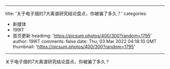 
---
title: '关于电子烟的7大离谱研究结论盘点，你被骗了多久？'
categories: 
 - 新媒体
 - 199IT
 - 首页更新
headimg: 'https://picsum.photos/400/300?random=1795'
author: 199IT
comments: false
date: Thu, 03 Mar 2022 04:18:10 GMT
thumbnail: 'https://picsum.photos/400/300?random=1795'
---

<div>   
关于电子烟的7大离谱研究结论盘点，你被骗了多久？  
</div>
            